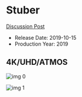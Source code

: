 # Stuber

[Discussion Post](https://www.avsforum.com/threads/bass-eq-for-filtered-movies.2995212/post-58647138)

* Release Date: 2019-10-15
* Production Year: 2019

## 4K/UHD/ATMOS

![img 0](https://i.imgur.com/nXXrDGB.jpg)

![img 1](https://i.imgur.com/RK6IFZb.png)


